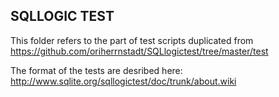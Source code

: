 SQLLOGIC TEST
--
This folder refers to the part of test scripts duplicated from https://github.com/oriherrnstadt/SQLlogictest/tree/master/test



The format of the tests are desribed here: http://www.sqlite.org/sqllogictest/doc/trunk/about.wiki

